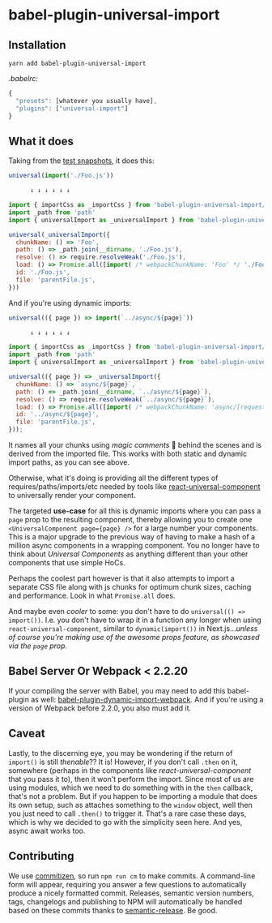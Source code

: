 # babel-plugin-universal-import

## Installation
```
yarn add babel-plugin-universal-import
```
*.babelrc:*
```js
{
  "presets": [whatever you usually have],
  "plugins": ["universal-import"]
}
```


## What it does
Taking from the [test snapshots](./__tests__/__snapshots__/index.js.snap), it does this:

```js
universal(import('./Foo.js'))

      ↓ ↓ ↓ ↓ ↓ ↓

import { importCss as _importCss } from 'babel-plugin-universal-import/importCss.js'
import _path from 'path'
import { universalImport as _universalImport } from 'babel-plugin-universal-import/universalImport.js'

universal(_universalImport({
  chunkName: () => 'Foo',
  path: () => _path.join(__dirname, './Foo.js'),
  resolve: () => require.resolveWeak('./Foo.js'),
  load: () => Promise.all([import( /* webpackChunkName: 'Foo' */ './Foo.js'), _importCss('Foo')]),
  id: './Foo.js',
  file: 'parentFile.js',
}))
```

And if you're using dynamic imports:

```js
universal(({ page }) => import(`../async/${page}`))

      ↓ ↓ ↓ ↓ ↓ ↓

import { importCss as _importCss } from 'babel-plugin-universal-import/importCss.js'
import _path from 'path'
import { universalImport as _universalImport } from 'babel-plugin-universal-import/universalImport.js'

universal(({ page }) => _universalImport({
  chunkName: () => `async/${page}`,
  path: () => _path.join(__dirname, `../async/${page}`),
  resolve: () => require.resolveWeak(`../async/${page}`),
  load: () => Promise.all([import( /* webpackChunkName: 'async/[request]' */ `../async/${page}`), _importCss(`async/${page}`)]),
  id: '../async/${page}',
  file: 'parentFile.js',
}));
```

It names all your chunks using *magic comments* 🔮 behind the scenes and is derived from the imported file. This works with both static and dynamic import paths, as you can see above.

Otherwise, what it's doing is providing all the different types of requires/paths/imports/etc needed by tools like [react-universal-component](https://github.com/faceyspacey/react-universal-component) to universally render your component.

The targeted **use-case** for all this is dynamic imports where you can pass a `page` prop to the resulting component, thereby allowing you to create one `<UniversalComponent page={page} />` for a large number your components. This is a major upgrade to the previous way of having to make a hash of a million async components in a wrapping component. You no longer have to think about *Universal Components* as anything different than your other components that use simple HoCs.

Perhaps the coolest part however is that it also attempts to import a separate CSS file along with js chunks for optimum chunk sizes, caching and performance. Look in what `Promise.all` does. 

And maybe even *cooler* to some: you don't have to do `universal(() => import())`. I.e. you don't have to wrap it in a function any longer when using `react-universal-component`, similar to `dynamic(import())` in Next.js...*unless of course you're making use of the awesome props feature, as showcased via the `page` prop.*


## Babel Server Or Webpack < 2.2.20

If your compiling the server with Babel, you may need to add this babel-plugin as well: [babel-plugin-dynamic-import-webpack](https://github.com/airbnb/babel-plugin-dynamic-import-webpack). And if you're using a version of Webpack before 2.2.0, you also must add it.

## Caveat

Lastly, to the discerning eye, you may be wondering if the return of `import()` is still *thenable*?? It is! However, if you don't call `.then` on it, somewhere (perhaps in the components like *react-universal-component* that you pass it to), then it won't perform the import. Since most of us are using modules, which we need to do something with in the `then` callback, that's not a problem. But if you happen to be importing a module that does its own setup, such as attaches something to the `window` object, well then you just need to call `.then()` to trigger it. That's a rare case these days, which is why we decided to go with the simplicity seen here. And yes, async await works too.

## Contributing

We use [commitizen](https://github.com/commitizen/cz-cli), so run `npm run cm` to make commits. A command-line form will appear, requiring you answer a few questions to automatically produce a nicely formatted commit. Releases, semantic version numbers, tags, changelogs and publishing to NPM will automatically be handled based on these commits thanks to [semantic-release](https://github.com/semantic-release/semantic-release). Be good.

